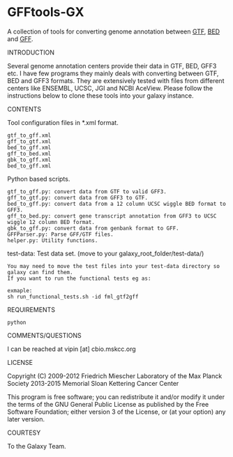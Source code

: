 GFFtools-GX 
===========

A collection of tools for converting genome annotation between [GTF](https://genome.ucsc.edu/FAQ/FAQformat.html#format4), [BED](https://genome.ucsc.edu/FAQ/FAQformat.html#format1) and [GFF](https://genome.ucsc.edu/FAQ/FAQformat.html#format3).

INTRODUCTION

Several genome annotation centers provide their data in GTF, BED, GFF3 etc. I have few programs 
they mainly deals with converting between GTF, BED and GFF3 formats. They are extensively tested 
with files from different centers like ENSEMBL, UCSC, JGI and NCBI AceView. Please follow the 
instructions below to clone these tools into your galaxy instance.

CONTENTS

Tool configuration files in *.xml format. 

    gtf_to_gff.xml
    gff_to_gtf.xml
    bed_to_gff.xml
    gff_to_bed.xml
    gbk_to_gff.xml
    bed_to_gff.xml
    
Python based scripts. 

    gtf_to_gff.py: convert data from GTF to valid GFF3.
    gff_to_gtf.py: convert data from GFF3 to GTF.
    bed_to_gff.py: convert data from a 12 column UCSC wiggle BED format to GFF3.
    gff_to_bed.py: convert gene transcript annotation from GFF3 to UCSC wiggle 12 column BED format.
    gbk_to_gff.py: convert data from genbank format to GFF. 
    GFFParser.py: Parse GFF/GTF files.  
    helper.py: Utility functions.

test-data: Test data set. (move to your galaxy_root_folder/test-data/)
    
    You may need to move the test files into your test-data directory so galaxy can find them. 
    If you want to run the functional tests eg as: 

    exmaple: 
    sh run_functional_tests.sh -id fml_gtf2gff

REQUIREMENTS

    python 

COMMENTS/QUESTIONS 

I can be reached at vipin [at] cbio.mskcc.org 

LICENSE

Copyright (C) 2009-2012 Friedrich Miescher Laboratory of the Max Planck Society
              2013-2015 Memorial Sloan Kettering Cancer Center

This program is free software; you can redistribute it and/or modify
it under the terms of the GNU General Public License as published by
the Free Software Foundation; either version 3 of the License, or
(at your option) any later version.

COURTESY

To the Galaxy Team.
